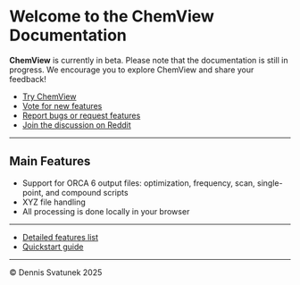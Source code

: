 # Welcome to the ChemView Documentation

**ChemView** is currently in beta. Please note that the documentation is still in progress. We encourage you to explore ChemView and share your feedback!

- <a href="https://chem-view.svatunek-lab.com/" target="_blank" rel="noopener">Try ChemView</a>
- <a href="https://chem-view-voting.svatunek-lab.com/" target="_blank" rel="noopener">Vote for new features</a>
- <a href="https://github.com/Svatunek-Lab/chemview-docs/issues" target="_blank" rel="noopener">Report bugs or request features</a>
- <a href="https://www.reddit.com/r/ChemView/" target="_blank" rel="noopener">Join the discussion on Reddit</a>

---

## Main Features

- Support for ORCA 6 output files: optimization, frequency, scan, single-point, and compound scripts
- XYZ file handling
- All processing is done locally in your browser

---

- [Detailed features list](features)
- [Quickstart guide](quickstart)

---

&copy; Dennis Svatunek 2025
